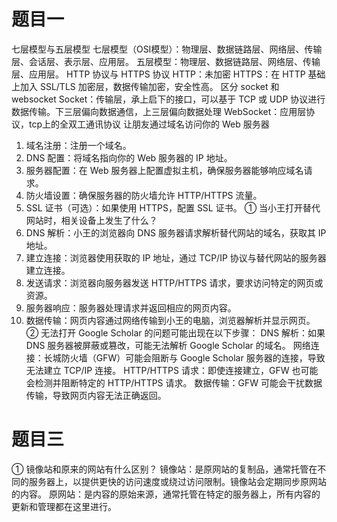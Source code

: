  # 题目一
七层模型与五层模型
七层模型（OSI模型）：物理层、数据链路层、网络层、传输层、会话层、表示层、应用层。
五层模型：物理层、数据链路层、网络层、传输层、应用层。 
HTTP 协议与 HTTPS 协议
HTTP：未加密
HTTPS：在 HTTP 基础上加入 SSL/TLS 加密层，数据传输加密，安全性高。
区分 socket 和 websocket
Socket：传输层，承上启下的接口，可以基于 TCP 或 UDP 协议进行数据传输。下三层偏向数据通信，上三层偏向数据处理
WebSocket：应用层协议，tcp上的全双工通讯协议
让朋友通过域名访问你的 Web 服务器
1. 域名注册：注册一个域名。
2. DNS 配置：将域名指向你的 Web 服务器的 IP 地址。
3. 服务器配置：在 Web 服务器上配置虚拟主机，确保服务器能够响应域名请求。
4. 防火墙设置：确保服务器的防火墙允许 HTTP/HTTPS 流量。
5. SSL 证书（可选）：如果使用 HTTPS，配置 SSL 证书。
① 当小王打开替代网站时，相关设备上发生了什么？
1. DNS 解析：小王的浏览器向 DNS 服务器请求解析替代网站的域名，获取其 IP 地址。
2. 建立连接：浏览器使用获取的 IP 地址，通过 TCP/IP 协议与替代网站的服务器建立连接。
3. 发送请求：浏览器向服务器发送 HTTP/HTTPS 请求，要求访问特定的网页或资源。
4. 服务器响应：服务器处理请求并返回相应的网页内容。
5. 数据传输：网页内容通过网络传输到小王的电脑，浏览器解析并显示网页。
② 无法打开 Google Scholar 的问题可能出现在以下步骤：
DNS 解析：如果 DNS 服务器被屏蔽或篡改，可能无法解析 Google Scholar 的域名。
网络连接：长城防火墙（GFW）可能会阻断与 Google Scholar 服务器的连接，导致无法建立 TCP/IP 连接。
HTTP/HTTPS 请求：即使连接建立，GFW 也可能会检测并阻断特定的 HTTP/HTTPS 请求。
数据传输：GFW 可能会干扰数据传输，导致网页内容无法正确返回。
# 题目三
① 镜像站和原来的网站有什么区别？
镜像站：是原网站的复制品，通常托管在不同的服务器上，以提供更快的访问速度或绕过访问限制。镜像站会定期同步原网站的内容。
原网站：是内容的原始来源，通常托管在特定的服务器上，所有内容的更新和管理都在这里进行。